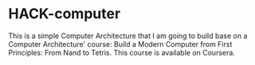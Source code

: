 # HACK-computer
This is a simple Computer Architecture that I am going to build base on a Computer Architecture' course: Build a Modern Computer from First Principles: From Nand to Tetris. This course is available on Coursera.
